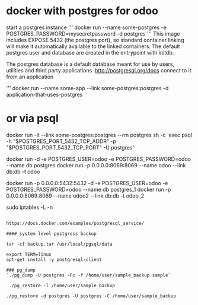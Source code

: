 # docker with postgres for odoo

start a postgres instance
'''
docker run --name some-postgres -e POSTGRES_PASSWORD=mysecretpassword -d postgres
'''
This image includes EXPOSE 5432 (the postgres port), so standard container linking will 
make it automatically available to the linked containers. The default postgres user and database are created in the entrypoint with initdb.

The postgres database is a default database meant for use by users, utilities and third party applications.
http://postgresql.org/docs connect to it from an application

'''
docker run --name some-app --link some-postgres:postgres -d application-that-uses-postgres

# or via psql
docker run -it --link some-postgres:postgres --rm postgres sh -c 'exec psql -h "$POSTGRES_PORT_5432_TCP_ADDR" -p "$POSTGRES_PORT_5432_TCP_PORT" -U postgres'

docker run -d -e POSTGRES_USER=odoo -e POSTGRES_PASSWORD=odoo --name db postgres
docker run -p 0.0.0.0:8069:8069 --name odoo --link db:db -t odoo

docker run -p 0.0.0.0:5432:5432 -d -e POSTGRES_USER=odoo -e POSTGRES_PASSWORD=odoo --name db postgres_1
docker run -p 0.0.0.0:8069:8069 --name odoo2 --link db:db -t odoo_2

sudo iptables -L -n
```

https://docs.docker.com/examples/postgresql_service/

#### system level postgress backup

tar -cf backup.tar /usr/local/pgsql/data

export TERM=linux
apt-get install -y postgresql-client

### pg_dump
`./pg_dump -U postgres -Fc -f /home/user/sample_backup sample`

 ./pg_restore -l /home/user/sample_backup

./pg_restore -d postgres -U postgres -C /home/user/sample_backup

